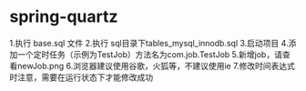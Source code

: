 # spring-quartz
1.执行 base.sql 文件
2.执行 sql目录下tables_mysql_innodb.sql
3.启动项目
4.添加一个定时任务（示例为TestJob）方法名为com.job.TestJob
5.新增job，请查看newJob.png
6.浏览器建议使用谷歌，火狐等，不建议使用ie
7.修改时间表达式时注意，需要在运行状态下才能修改成功
